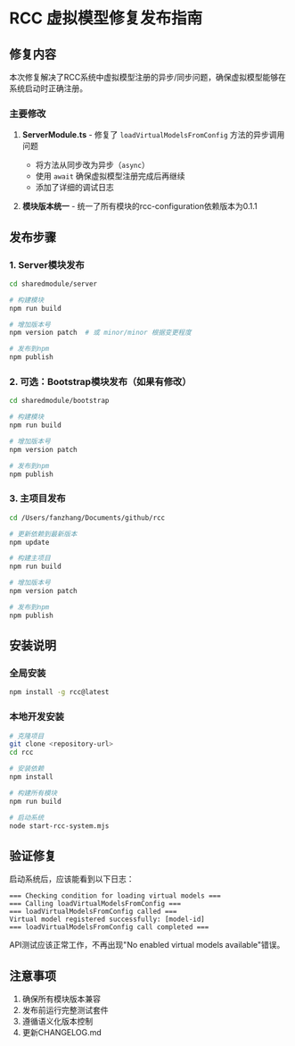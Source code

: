 # RCC 虚拟模型修复发布指南

## 修复内容

本次修复解决了RCC系统中虚拟模型注册的异步/同步问题，确保虚拟模型能够在系统启动时正确注册。

### 主要修改

1. **ServerModule.ts** - 修复了 `loadVirtualModelsFromConfig` 方法的异步调用问题
   - 将方法从同步改为异步（`async`）
   - 使用 `await` 确保虚拟模型注册完成后再继续
   - 添加了详细的调试日志

2. **模块版本统一** - 统一了所有模块的rcc-configuration依赖版本为0.1.1

## 发布步骤

### 1. Server模块发布

```bash
cd sharedmodule/server

# 构建模块
npm run build

# 增加版本号
npm version patch  # 或 minor/minor 根据变更程度

# 发布到npm
npm publish
```

### 2. 可选：Bootstrap模块发布（如果有修改）

```bash
cd sharedmodule/bootstrap

# 构建模块
npm run build

# 增加版本号
npm version patch

# 发布到npm
npm publish
```

### 3. 主项目发布

```bash
cd /Users/fanzhang/Documents/github/rcc

# 更新依赖到最新版本
npm update

# 构建主项目
npm run build

# 增加版本号
npm version patch

# 发布到npm
npm publish
```

## 安装说明

### 全局安装

```bash
npm install -g rcc@latest
```

### 本地开发安装

```bash
# 克隆项目
git clone <repository-url>
cd rcc

# 安装依赖
npm install

# 构建所有模块
npm run build

# 启动系统
node start-rcc-system.mjs
```

## 验证修复

启动系统后，应该能看到以下日志：

```
=== Checking condition for loading virtual models ===
=== Calling loadVirtualModelsFromConfig ===
=== loadVirtualModelsFromConfig called ===
Virtual model registered successfully: [model-id]
=== loadVirtualModelsFromConfig call completed ===
```

API测试应该正常工作，不再出现"No enabled virtual models available"错误。

## 注意事项

1. 确保所有模块版本兼容
2. 发布前运行完整测试套件
3. 遵循语义化版本控制
4. 更新CHANGELOG.md